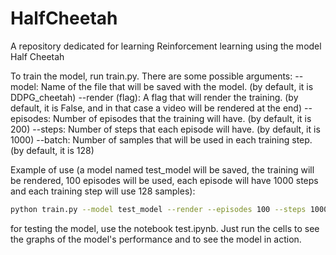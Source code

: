 # HalfCheetah
A repository dedicated for learning Reinforcement learning using the model Half Cheetah

To train the model, run train.py.
There are some possible arguments:
 --model: Name of the file that will be saved with the model. (by default, it is DDPG_cheetah)
 --render (flag): A flag that will render the training. (by default, it is False, and in that case a video will be rendered at the end)
 --episodes: Number of episodes that the training will have. (by default, it is 200)
 --steps: Number of steps that each episode will have. (by default, it is 1000)
 --batch: Number of samples that will be used in each training step. (by default, it is 128)

Example of use (a model named test_model will be saved, the training will be rendered, 100 episodes will be used, each episode will have 1000 steps and each training step will use 128 samples):

```bash
python train.py --model test_model --render --episodes 100 --steps 1000 --batch 128
```

for testing the model, use the notebook test.ipynb. Just run the cells to see the graphs of the model's performance and to see the model in action.